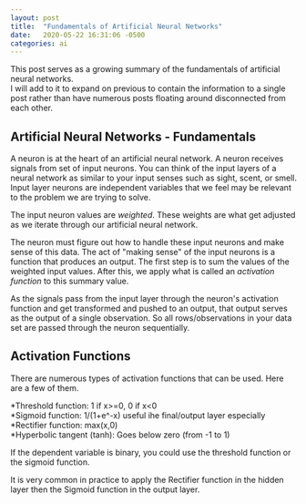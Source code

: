 ```yaml
---
layout: post
title:  "Fundamentals of Artificial Neural Networks"
date:   2020-05-22 16:31:06 -0500
categories: ai
---
```


This post serves as a growing summary of the fundamentals of artificial neural networks.  
I will add to it to expand on previous to contain the information to a single post rather
than have numerous posts floating around disconnected from each other.

## Artificial Neural Networks - Fundamentals

A neuron is at the heart of an artificial neural network.  A neuron receives signals from
set of input neurons.  You can think of the input layers of a neural network as similar 
to your input senses such as sight, scent, or smell.  Input layer neurons are independent 
variables that we feel may be relevant to the problem we are trying to solve.

The input neuron values are *weighted*.  These weights are what get adjusted as we iterate
through our artificial neural network.

The neuron must figure out how to handle these input neurons and make sense of this data. 
The act of "making sense" of the input neurons is a function that produces an output.  The first
step is to sum the values of the weighted input values.  After this, we apply what is called
an *activation function* to this summary value.


As the signals pass from the input layer through the neuron's activation function and get transformed and pushed to
an output, that output serves as the output of a single observation.  So all rows/observations
in your data set are passed through the neuron sequentially.


## Activation Functions

There are numerous types of activation functions that can be used.  Here are a few of them.

*Threshold function: 1 if x>=0, 0 if x<0  
*Sigmoid function: 1/(1+e^-x) useful ihe final/output layer especially  
*Rectifier function: max(x,0)  
*Hyperbolic tangent (tanh): Goes below zero (from -1 to 1)  

If the dependent variable is binary, you could use the threshold function or the sigmoid function.  

It is very common in practice to apply the Rectifier function in the hidden layer then the Sigmoid function in the output layer.


